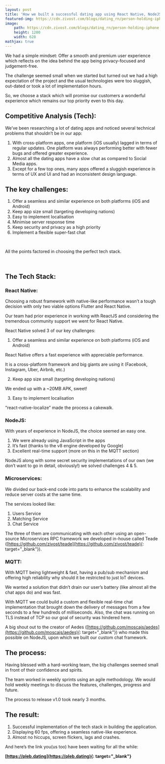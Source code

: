 ```yaml
---
layout: post
title: 'How we built a successful dating app using React Native, NodeJS and MQTT?'
featured-img: https://cdn.zivost.com/blogs/dating_rn/person-holding-iphone.jpg
image: 
    path: https://cdn.zivost.com/blogs/dating_rn/person-holding-iphone.jpg
    height: 1200
    width: 628
mathjax: true
---
```


We had a simple mindset: Offer a smooth and premium user experience which reflects on the idea behind the app being privacy-focused and judgement-free.

The challenge seemed small when we started but turned out we had a high expectation of the project and the usual technologies were too sluggish, out-dated or took a lot of implementation hours.

So, we choose a stack which will promise our customers a wonderful experience which remains our top priority even to this day.

## **Competitive Analysis (Tech):**

We’ve been researching a lot of dating apps and noticed several technical problems that shouldn’t be in our app:

1. With cross-platform apps, one platform (iOS usually) lagged in terms of regular updates. One platform was always performing better with fewer bugs and offered greater experience.
2. Almost all the dating apps have a slow chat as compared to Social Media apps.
3. Except for a few top ones, many apps offered a sluggish experience in terms of UX and UI and had an inconsistent design language.

## **The key challenges:**

1. Offer a seamless and similar experience on both platforms (iOS and Android)
2. Keep app size small (targeting developing nations)
3. Easy to implement localisation
4. Minimise server response time
5. Keep security and privacy as a high priority
6. Implement a flexible super-fast chat

&nbsp;

All the points factored in choosing the perfect tech stack.

&nbsp;

## **The Tech Stack:**

### **React Native:**

Choosing a robust framework with native-like performance wasn’t a tough decision with only two viable options Flutter and React Native.&nbsp;

Our team had prior experience in working with ReactJS and considering the tremendous community support we went for React Native.

React Native solved 3 of our key challenges:

1. Offer a seamless and similar experience on both platforms (iOS and Android)

React Native offers a fast experience with appreciable performance.&nbsp;

It is a cross-platform framework and big giants are using it (Facebook, Instagram, Uber, Airbnb, etc.)

&nbsp; 2. Keep app size small (targeting developing nations)

We ended up with a ~20MB APK, sweet\!

&nbsp; 3. Easy to implement localisation

“react-native-localize” made the process a cakewalk.

### **NodeJS:**

With years of experience in NodeJS, the choice seemed an easy one.

1. We were already using JavaScript in the apps
2. It’s fast (thanks to the v8 engine developed by Google)
3. Excellent real-time support (more on this in the MQTT section)

NodeJS along with some secret security implementations of our own (we don’t want to go in detail, obviously\!) we solved challenges 4 & 5.

### **Microservices:**

We divided our back-end code into parts to enhance the scalability and reduce server costs at the same time.

The services looked like:

1. Users Service
2. Matching Service
3. Chat Service

The three of them are communicating with each other using an open-source Microservices RPC framework we developed in-house called Teade ([https://github.com/zivost/teade](https://github.com/zivost/teade){: target="_blank"}).

### **MQTT:**

With MQTT being lightweight & fast, having a pub/sub mechanism and offering high reliability why should it be restricted to just IoT devices.

We wanted a solution that didn’t drain our user’s battery (like almost all the chat apps do) and was fast.

With MQTT we could build a custom and flexible real-time chat implementation that brought down the delivery of messages from a few seconds to a few hundreds of milliseconds. Also, the chat was running on TLS instead of TCP so our goal of security was hindered here.

A big shout out to the creator of Aedes ([https://github.com/moscajs/aedes](https://github.com/moscajs/aedes){: target="_blank"}) who made this possible on NodeJS, upon which we built our custom chat framework.

## **The process:**

Having blessed with a hard-working team, the big challenges seemed small in front of their confidence and spirits.

The team worked in weekly sprints using an agile methodology. We would hold weekly meetings to discuss the features, challenges, progress and future.

The process to release v1.0 took nearly 3 months.

## **The result:**

1. Successful implementation of the tech stack in building the application.
2. Displaying 60 fps, offering a seamless native-like experience.
3. Almost no hiccups, screen flickers, lags and crashes.

And here’s the link you(us too) have been waiting for all the while:

**[https://pleb.dating](https://pleb.dating){: target="_blank"}**